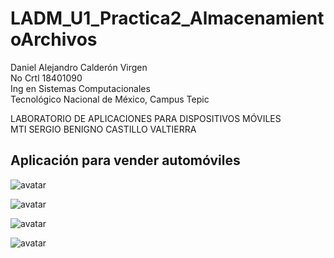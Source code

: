 # LADM_U1_Practica2_AlmacenamientoArchivos

Daniel Alejandro Calderón Virgen  
No Crtl 18401090  
Ing en Sistemas Computacionales  
Tecnológico Nacional de México, Campus Tepic    

LABORATORIO DE APLICACIONES PARA DISPOSITIVOS MÓVILES  
MTI SERGIO BENIGNO CASTILLO VALTIERRA    

## Aplicación para vender automóviles

![avatar](img1.jpeg)  

![avatar](img2.jpeg)  

![avatar](img3.jpeg)  

![avatar](img4.jpeg)  
